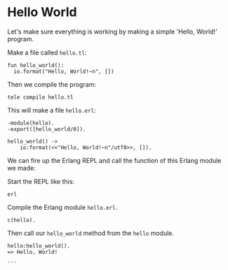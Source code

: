 # Hello World

Let's make sure everything is working by making a simple 'Hello, World!' program.

Make a file called `hello.tl`:

```
fun hello_world():
  io.format("Hello, World!~n", [])
```

Then we compile the program:

```
tele compile hello.tl
```

This will make a file `hello.erl`:

```
-module(hello).
-export([hello_world/0]).

hello_world() ->
    io:format(<<"Hello, World!~n"/utf8>>, []).
```

We can fire up the Erlang REPL and call the function of this Erlang module we made:

Start the REPL like this:
```
erl
```

Compile the Erlang module `hello.erl`.
```
c(hello).
```

Then call our `hello_world` method from the `hello` module.

````
hello:hello_world().
=> Hello, World!

```
